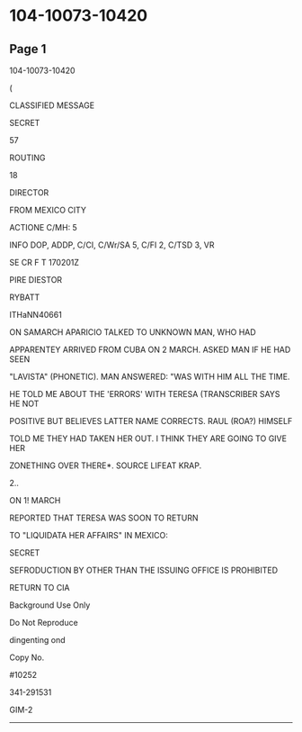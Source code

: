 # 104-10073-10420

## Page 1

104-10073-10420

(

CLASSIFIED MESSAGE

SECRET

57

ROUTING

18

DIRECTOR

FROM MEXICO CITY

ACTIONE C/MH: 5

INFO DOP, ADDP, C/CI, C/Wr/SA 5, C/FI 2, C/TSD 3, VR

SE CR F T 170201Z

PIRE DIESTOR

RYBATT

ITHaNN40661

ON SAMARCH APARICIO TALKED TO UNKNOWN MAN, WHO HAD

APPARENTEY ARRIVED FROM CUBA ON 2 MARCH. ASKED MAN IF HE HAD SEEN

"LAVISTA" (PHONETIC). MAN ANSWERED: "WAS WITH HIM ALL THE TIME.

HE TOLD ME ABOUT THE 'ERRORS' WITH TERESA (TRANSCRIBER SAYS HE NOT

POSITIVE BUT BELIEVES LATTER NAME CORRECTS. RAUL (ROA?) HIMSELF

TOLD ME THEY HAD TAKEN HER OUT. I THINK THEY ARE GOING TO GIVE HER

ZONETHING OVER THERE*. SOURCE LIFEAT KRAP.

2..

ON 1! MARCH

REPORTED THAT TERESA WAS SOON TO RETURN

TO "LIQUIDATA HER AFFAIRS" IN MEXICO:

SECRET

SEFRODUCTION BY OTHER THAN THE ISSUING OFFICE IS PROHIBITED

RETURN TO CIA

Background Use Only

Do Not Reproduce

dingenting ond

Copy No.

#10252

341-291531

GIM-2

---

